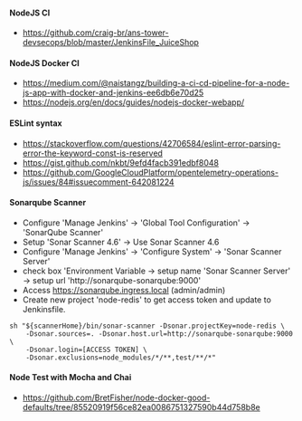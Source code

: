 #### NodeJS CI

  * https://github.com/craig-br/ans-tower-devsecops/blob/master/JenkinsFile_JuiceShop

#### NodeJS Docker CI

  * https://medium.com/@naistangz/building-a-ci-cd-pipeline-for-a-node-js-app-with-docker-and-jenkins-ee6db6e70d25
  * https://nodejs.org/en/docs/guides/nodejs-docker-webapp/

#### ESLint syntax

  * https://stackoverflow.com/questions/42706584/eslint-error-parsing-error-the-keyword-const-is-reserved
  * https://gist.github.com/nkbt/9efd4facb391edbf8048
  * https://github.com/GoogleCloudPlatform/opentelemetry-operations-js/issues/84#issuecomment-642081224

#### Sonarqube Scanner 

  * Configure 'Manage Jenkins' -> 'Global Tool Configuration' -> 'SonarQube Scanner'
  * Setup 'Sonar Scanner 4.6' -> Use Sonar Scanner 4.6
  * Configure 'Manage Jenkins' -> 'Configure System' -> 'Sonar Scanner Server'
  * check box 'Environment Variable -> setup name 'Sonar Scanner Server' -> setup url 'http://sonarqube-sonarqube:9000'
  * Access https://sonarqube.ingress.local (admin/admin)
  * Create new project 'node-redis' to get access token and update to Jenkinsfile.

```
sh "${scannerHome}/bin/sonar-scanner -Dsonar.projectKey=node-redis \
	-Dsonar.sources=. -Dsonar.host.url=http://sonarqube-sonarqube:9000 \
	-Dsonar.login=[ACCESS TOKEN] \
	-Dsonar.exclusions=node_modules/*/**,test/**/*"
```

#### Node Test with Mocha and Chai
  
  * https://github.com/BretFisher/node-docker-good-defaults/tree/85520919f56ce82ea0086751327590b44d758b8e
